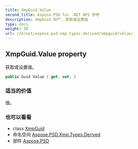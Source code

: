 ```yaml
---
title: XmpGuid.Value
second_title: Aspose.PSD for .NET API 参考
description: XmpGuid 财产. 获取或设置值
type: docs
weight: 30
url: /zh/net/aspose.psd.xmp.types.derived/xmpguid/value/
---
```

## XmpGuid.Value property

获取或设置值。

```csharp
public Guid Value { get; set; }
```

### 适当的价值

值。

### 也可以看看

* class [XmpGuid](../)
* 命名空间 [Aspose.PSD.Xmp.Types.Derived](../../xmpguid/)
* 部件 [Aspose.PSD](../../../)


